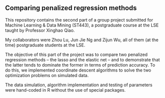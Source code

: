 ## Comparing penalized regression methods

This repository contains the second part of a group project submitted for Machine Learning & Data Mining (ST443), a postgraduate course at the LSE taught by Professor Xinghao Qiao.

My collaborators were Zhou Lu, Jun Jie Ng and Zijun Wu, all of them (at the time) postgraduate students at the LSE. 

The objective of this part of the project was to compare two penalized regression methods &ndash; the lasso and the elastic net &ndash; and to demonstrate that the latter tends to dominate the former in terms of prediction accuracy. To do this, we implemented coordinate descent algorithms to solve the two optimization problems on simulated data. 

The data simulation, algorithm implementation and testing of parameters were hand-coded in R without the use of special packages. 
